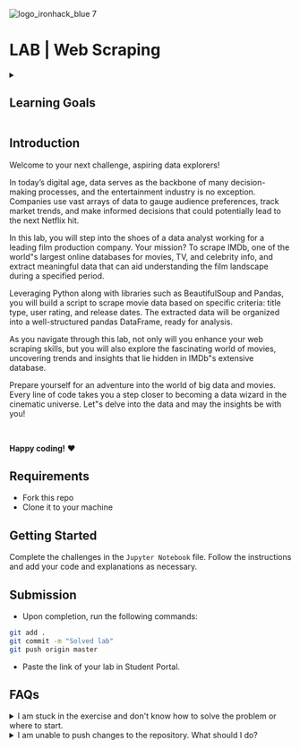 ![logo_ironhack_blue 7](https://user-images.githubusercontent.com/23629340/40541063-a07a0a8a-601a-11e8-91b5-2f13e4e6b441.png)

# LAB | Web Scraping
<details>
  <summary>
   <h2>Learning Goals</h2>
  </summary>

  This lab allows you to practice and apply the concepts and techniques taught in class. 

  Upon completion of this lab, you will be able to:
  
- Use Python libraries such as requests and Beautiful Soup to extract data from websites, and convert extracted data into a suitable data structure.

  <br>
  <hr> 

</details>


## Introduction

Welcome to your next challenge, aspiring data explorers!

In today’s digital age, data serves as the backbone of many decision-making processes, and the entertainment industry is no exception. Companies use vast arrays of data to gauge audience preferences, track market trends, and make informed decisions that could potentially lead to the next Netflix hit.

In this lab, you will step into the shoes of a data analyst working for a leading film production company. Your mission? To scrape IMDb, one of the world"s largest online databases for movies, TV, and celebrity info, and extract meaningful data that can aid understanding the film landscape during a specified period.

Leveraging Python along with libraries such as BeautifulSoup and Pandas, you will build a script to scrape movie data based on specific criteria: title type, user rating, and release dates. The extracted data will be organized into a well-structured pandas DataFrame, ready for analysis.

As you navigate through this lab, not only will you enhance your web scraping skills, but you will also explore the fascinating world of movies, uncovering trends and insights that lie hidden in IMDb"s extensive database.

Prepare yourself for an adventure into the world of big data and movies. Every line of code takes you a step closer to becoming a data wizard in the cinematic universe. Let"s delve into the data and may the insights be with you!

<br>

**Happy coding!** :heart:


## Requirements

- Fork this repo
- Clone it to your machine

## Getting Started

Complete the challenges in the `Jupyter Notebook` file. Follow the instructions and add your code and explanations as necessary.

## Submission

- Upon completion, run the following commands:

```bash
git add .
git commit -m "Solved lab"
git push origin master
```

- Paste the link of your lab in Student Portal.


## FAQs
<details>
  <summary>I am stuck in the exercise and don't know how to solve the problem or where to start.</summary>
  <br>

  If you are stuck in your code and don't know how to solve the problem or where to start, you should take a step back and try to form a clear question about the specific issue you are facing. This will help you narrow down the problem and come up with potential solutions.


  For example, is it a concept that you don't understand, or are you receiving an error message that you don't know how to fix? It is usually helpful to try to state the problem as clearly as possible, including any error messages you are receiving. This can help you communicate the issue to others and potentially get help from classmates or online resources. 


  Once you have a clear understanding of the problem, you will be able to start working toward the solution.

  [Back to top](#faqs)

</details>


<details>
  <summary>I am unable to push changes to the repository. What should I do?</summary>
  <br>

There are a couple of possible reasons why you may be unable to *push* changes to a Git repository:

1. **You have not committed your changes:** Before you can push your changes to the repository, you need to commit them using the `git commit` command. Make sure you have committed your changes and try pushing again. To do this, run the following terminal commands from the project folder:
  ```bash
  git add .
  git commit -m "Your commit message"
  git push
  ```
2. **You do not have permission to push to the repository:** If you have cloned the repository directly from the main Ironhack repository without making a *Fork* first, you do not have write access to the repository.
To check which remote repository you have cloned, run the following terminal command from the project folder:
  ```bash
  git remote -v
  ```
If the link shown is the same as the main Ironhack repository, you will need to fork the repository to your GitHub account first and then clone your fork to your local machine to be able to push the changes.

**Note**: You should make a copy of your local code to avoid losing it in the process.

  [Back to top](#faqs)

</details>

